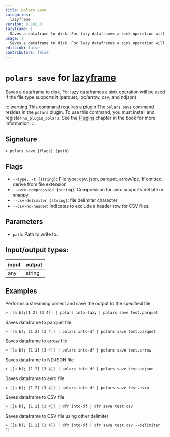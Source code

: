 ```yaml
---
title: polars save
categories: |
  lazyframe
version: 0.102.0
lazyframe: |
  Saves a dataframe to disk. For lazy dataframes a sink operation will be used if the file type supports it (parquet, ipc/arrow, csv, and ndjson).
usage: |
  Saves a dataframe to disk. For lazy dataframes a sink operation will be used if the file type supports it (parquet, ipc/arrow, csv, and ndjson).
editLink: false
contributors: false
---
```

<!-- This file is automatically generated. Please edit the command in https://github.com/nushell/nushell instead. -->

# `polars save` for [lazyframe](/commands/categories/lazyframe.md)

<div class='command-title'>Saves a dataframe to disk. For lazy dataframes a sink operation will be used if the file type supports it (parquet, ipc&#x2f;arrow, csv, and ndjson).</div>

::: warning This command requires a plugin
The `polars save` command resides in the `polars` plugin.
To use this command, you must install and register `nu_plugin_polars`.
See the [Plugins](/book/plugins.html) chapter in the book for more information.
:::


## Signature

```> polars save {flags} (path)```

## Flags

 -  `--type, -t {string}`: File type: csv, json, parquet, arrow/ipc. If omitted, derive from file extension
 -  `--avro-compression {string}`: Compression for avro supports deflate or snappy
 -  `--csv-delimiter {string}`: file delimiter character
 -  `--csv-no-header`: Indicates to exclude a header row for CSV files.

## Parameters

 -  `path`: Path to write to.


## Input/output types:

| input | output |
| ----- | ------ |
| any   | string |

## Examples

Performs a streaming collect and save the output to the specified file
```nu
> [[a b];[1 2] [3 4]] | polars into-lazy | polars save test.parquet

```

Saves dataframe to parquet file
```nu
> [[a b]; [1 2] [3 4]] | polars into-df | polars save test.parquet

```

Saves dataframe to arrow file
```nu
> [[a b]; [1 2] [3 4]] | polars into-df | polars save test.arrow

```

Saves dataframe to NDJSON file
```nu
> [[a b]; [1 2] [3 4]] | polars into-df | polars save test.ndjson

```

Saves dataframe to avro file
```nu
> [[a b]; [1 2] [3 4]] | polars into-df | polars save test.avro

```

Saves dataframe to CSV file
```nu
> [[a b]; [1 2] [3 4]] | dfr into-df | dfr save test.csv

```

Saves dataframe to CSV file using other delimiter
```nu
> [[a b]; [1 2] [3 4]] | dfr into-df | dfr save test.csv --delimiter '|'

```
